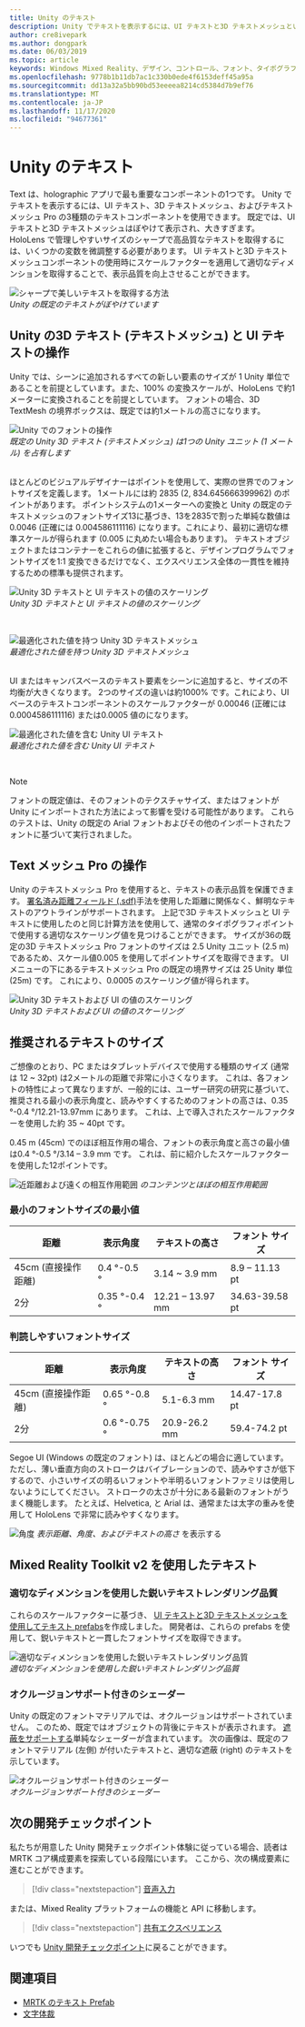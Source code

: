 ```yaml
---
title: Unity のテキスト
description: Unity でテキストを表示するには、UI テキストと3D テキストメッシュという2種類のテキストコンポーネントを使用できます。
author: cre8ivepark
ms.author: dongpark
ms.date: 06/03/2019
ms.topic: article
keywords: Windows Mixed Reality、デザイン、コントロール、フォント、タイポグラフィ、ui、ux、Mixed reality ヘッドセット、windows mixed reality ヘッドセット、virtual reality ヘッドセット、MRTK、Mixed Reality Toolkit
ms.openlocfilehash: 9778b1b11db7ac1c330b0ede4f6153deff45a95a
ms.sourcegitcommit: dd13a32a5bb90bd53eeeea8214cd5384d7b9ef76
ms.translationtype: MT
ms.contentlocale: ja-JP
ms.lasthandoff: 11/17/2020
ms.locfileid: "94677361"
---
```

# <a name="text-in-unity"></a>Unity のテキスト

Text は、holographic アプリで最も重要なコンポーネントの1つです。 Unity でテキストを表示するには、UI テキスト、3D テキストメッシュ、およびテキストメッシュ Pro の3種類のテキストコンポーネントを使用できます。 既定では、UI テキストと3D テキストメッシュはぼやけて表示され、大きすぎます。 HoloLens で管理しやすいサイズのシャープで高品質なテキストを取得するには、いくつかの変数を微調整する必要があります。 UI テキストと3D テキストメッシュコンポーネントの使用時にスケールファクターを適用して適切なディメンションを取得することで、表示品質を向上させることができます。

![シャープで美しいテキストを取得する方法](images/hug-text-02-640px.png)<br>
*Unity の既定のテキストがぼやけています*

## <a name="working-with-unitys-3d-text-text-mesh-and-ui-text"></a>Unity の3D テキスト (テキストメッシュ) と UI テキストの操作

Unity では、シーンに追加されるすべての新しい要素のサイズが 1 Unity 単位であることを前提としています。また、100% の変換スケールが、HoloLens で約1メーターに変換されることを前提としています。 フォントの場合、3D TextMesh の境界ボックスは、既定では約1メートルの高さになります。

![Unity でのフォントの操作](images/640px-hug-text-03.png)<br>
*既定の Unity 3D テキスト (テキストメッシュ) は1つの Unity ユニット (1 メートル) を占有します*

<br>
ほとんどのビジュアルデザイナーはポイントを使用して、実際の世界でのフォントサイズを定義します。 1メートルには約 2835 (2, 834.645666399962) のポイントがあります。 ポイントシステムの1メーターへの変換と Unity の既定のテキストメッシュのフォントサイズ13に基づき、13を2835で割った単純な数値は 0.0046 (正確には 0.004586111116) になります。これにより、最初に適切な標準スケールが得られます (0.005 に丸めたい場合もあります)。 テキストオブジェクトまたはコンテナーをこれらの値に拡張すると、デザインプログラムでフォントサイズを1:1 変換できるだけでなく、エクスペリエンス全体の一貫性を維持するための標準も提供されます。

![Unity 3D テキストと UI テキストの値のスケーリング](images/Text_In_Unity_Measurements1.png)<br>
*Unity 3D テキストと UI テキストの値のスケーリング*

<br>

![最適化された値を持つ Unity 3D テキストメッシュ](images/hug-text-05-1000px.png)<br>
*最適化された値を持つ Unity 3D テキストメッシュ*

<br>
UI またはキャンバスベースのテキスト要素をシーンに追加すると、サイズの不均衡が大きくなります。 2つのサイズの違いは約1000% です。これにより、UI ベースのテキストコンポーネントのスケールファクターが 0.00046 (正確には 0.0004586111116) または0.0005 値のになります。

![最適化された値を含む Unity UI テキスト](images/hug-text-04-1000px.png)<br>
*最適化された値を含む Unity UI テキスト*

<br>

>[!NOTE]
>フォントの既定値は、そのフォントのテクスチャサイズ、またはフォントが Unity にインポートされた方法によって影響を受ける可能性があります。 これらのテストは、Unity の既定の Arial フォントおよびその他のインポートされたフォントに基づいて実行されました。

## <a name="working-with-text-mesh-pro"></a>Text メッシュ Pro の操作

Unity のテキストメッシュ Pro を使用すると、テキストの表示品質を保護できます。 [署名済み距離フィールド (.sdf)](https://steamcdn-a.akamaihd.net/apps/valve/2007/SIGGRAPH2007_AlphaTestedMagnification.pdf)手法を使用した距離に関係なく、鮮明なテキストのアウトラインがサポートされます。 上記で3D テキストメッシュと UI テキストに使用したのと同じ計算方法を使用して、通常のタイポグラフィポイントで使用する適切なスケーリング値を見つけることができます。 サイズが36の既定の3D テキストメッシュ Pro フォントのサイズは 2.5 Unity ユニット (2.5 m) であるため、スケール値0.005 を使用してポイントサイズを取得できます。 UI メニューの下にあるテキストメッシュ Pro の既定の境界サイズは 25 Unity 単位 (25m) です。 これにより、0.0005 のスケーリング値が得られます。

![Unity 3D テキストおよび UI の値のスケーリング](images/Text_In_Unity_Measurements2.png)<br>
*Unity 3D テキストおよび UI の値のスケーリング*

## <a name="recommended-text-size"></a>推奨されるテキストのサイズ
ご想像のとおり、PC またはタブレットデバイスで使用する種類のサイズ (通常は 12 ~ 32pt) は2メートルの距離で非常に小さくなります。 これは、各フォントの特性によって異なりますが、一般的には、ユーザー研究の研究に基づいて、推奨される最小の表示角度と、読みやすくするためのフォントの高さは、0.35 °-0.4 °/12.21-13.97mm にあります。 これは、上で導入されたスケールファクターを使用した約 35 ~ 40pt です。

0.45 m (45cm) でのほぼ相互作用の場合、フォントの表示角度と高さの最小値は0.4 °-0.5 °/3.14 – 3.9 mm です。 これは、前に紹介したスケールファクターを使用した12ポイントです。

![近距離および遠くの相互作用範囲 ](images/typography-distance-1000px.jpg)
 *のコンテンツとほぼの相互作用範囲*

### <a name="the-minimum-legible-font-size"></a>最小のフォントサイズの最小値
| 距離 | 表示角度 | テキストの高さ | フォント サイズ |
|---------|---------|---------|---------|
| 45cm (直接操作距離) | 0.4 °-0.5 ° | 3.14 ~ 3.9 mm | 8.9 – 11.13 pt |
| 2分 | 0.35 °-0.4 ° | 12.21 – 13.97 mm | 34.63-39.58 pt |


### <a name="the-comfortably-legible-font-size"></a>判読しやすいフォントサイズ
| 距離 | 表示角度 | テキストの高さ | フォント サイズ |
|---------|---------|---------|---------|
| 45cm (直接操作距離) | 0.65 °-0.8 ° | 5.1-6.3 mm | 14.47-17.8 pt |
| 2分 | 0.6 °-0.75 ° | 20.9-26.2 mm | 59.4-74.2 pt |

Segoe UI (Windows の既定のフォント) は、ほとんどの場合に適しています。 ただし、薄い垂直方向のストロークはバイブレーションので、読みやすさが低下するので、小さいサイズの明るいフォントや半明るいフォントファミリは使用しないようにしてください。 ストロークの太さが十分にある最新のフォントがうまく機能します。 たとえば、Helvetica, と Arial は、通常または太字の重みを使用して HoloLens で非常に読みやすくなります。

![角度 ](images/Text_In_Unity_ViewingAngle.jpg)
 *表示距離、角度、およびテキストの高さ* を表示する

## <a name="text-with-mixed-reality-toolkit-v2"></a>Mixed Reality Toolkit v2 を使用したテキスト

### <a name="sharp-text-rendering-quality-with-proper-dimension"></a>適切なディメンションを使用した鋭いテキストレンダリング品質

これらのスケールファクターに基づき、 [UI テキストと3D テキストメッシュを使用してテキスト prefabs](https://github.com/microsoft/MixedRealityToolkit-Unity/tree/mrtk_development/Assets/MRTK/SDK/StandardAssets/Prefabs/Text)を作成しました。 開発者は、これらの prefabs を使用して、鋭いテキストと一貫したフォントサイズを取得できます。

![適切なディメンションを使用した鋭いテキストレンダリング品質](images/hug-text-06-1000px.png)<br>
*適切なディメンションを使用した鋭いテキストレンダリング品質*

### <a name="shader-with-occlusion-support"></a>オクルージョンサポート付きのシェーダー

Unity の既定のフォントマテリアルでは、オクルージョンはサポートされていません。 このため、既定ではオブジェクトの背後にテキストが表示されます。 [遮蔽をサポートする](https://github.com/microsoft/MixedRealityToolkit-Unity/blob/mrtk_release/Assets/MRTK/Core/StandardAssets/Shaders/Text3DShader.shader)単純なシェーダーが含まれています。 次の画像は、既定のフォントマテリアル (左側) が付いたテキストと、適切な遮蔽 (right) のテキストを示しています。

![オクルージョンサポート付きのシェーダー](images/hug-text-07-1000px.png)<br>
*オクルージョンサポート付きのシェーダー*

## <a name="next-development-checkpoint"></a>次の開発チェックポイント

私たちが用意した Unity 開発チェックポイント体験に従っている場合、読者は MRTK コア構成要素を探索している段階にいます。 ここから、次の構成要素に進むことができます。

> [!div class="nextstepaction"]
> [音声入力](voice-input-in-unity.md)

または、Mixed Reality プラットフォームの機能と API に移動します。

> [!div class="nextstepaction"]
> [共有エクスペリエンス](shared-experiences-in-unity.md)

いつでも [Unity 開発チェックポイント](unity-development-overview.md#2-core-building-blocks)に戻ることができます。


## <a name="see-also"></a>関連項目
* [MRTK のテキスト Prefab](https://github.com/microsoft/MixedRealityToolkit-Unity/tree/mrtk_development/Assets/MRTK/SDK/StandardAssets/Prefabs/Text)
* [文字体裁](../../design/typography.md)
